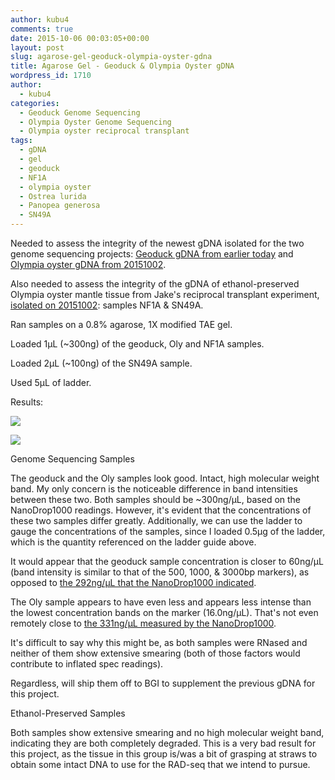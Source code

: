 ```yaml
---
author: kubu4
comments: true
date: 2015-10-06 00:03:05+00:00
layout: post
slug: agarose-gel-geoduck-olympia-oyster-gdna
title: Agarose Gel - Geoduck & Olympia Oyster gDNA
wordpress_id: 1710
author:
  - kubu4
categories:
  - Geoduck Genome Sequencing
  - Olympia Oyster Genome Sequencing
  - Olympia oyster reciprocal transplant
tags:
  - gDNA
  - gel
  - geoduck
  - NF1A
  - olympia oyster
  - Ostrea lurida
  - Panopea generosa
  - SN49A
---
```


Needed to assess the integrity of the newest gDNA isolated for the two genome sequencing projects: [Geoduck gDNA from earlier today](http://onsnetwork.org/kubu4/2015/10/05/dna-quantification-pooled-geoduck-gdna/) and [Olympia oyster gDNA from 20151002](http://onsnetwork.org/kubu4/2015/10/02/dna-isolation-geoduck-olympia-oyster/).

Also needed to assess the integrity of the gDNA of ethanol-preserved Olympia oyster mantle tissue from Jake's reciprocal transplant experiment, [isolated on 20151002](http://onsnetwork.org/kubu4/2015/10/02/dna-isolation-geoduck-olympia-oyster/): samples NF1A & SN49A.

Ran samples on a 0.8% agarose, 1X modified TAE gel.

Loaded 1μL (~300ng) of the geoduck, Oly and NF1A samples.

Loaded 2μL (~100ng) of the SN49A sample.

Used 5μL of ladder.

Results:

[![](https://raw.githubusercontent.com/sr320/LabDocs/master/protocols/Commercial_Protocols/ThermoFisher_OgeneRuler_DNA_Ladder_Mix_F100439.jpg)](https://raw.githubusercontent.com/sr320/LabDocs/master/protocols/Commercial_Protocols/ThermoFisher_OgeneRuler_DNA_Ladder_Mix_F100439.jpg)

[![](http://eagle.fish.washington.edu/Arabidopsis/20151005_gDNA_gel_annotated.jpg)](http://eagle.fish.washington.edu/Arabidopsis/20151005_gDNA_gel_annotated.jpg)



Genome Sequencing Samples

The geoduck and the Oly samples look good. Intact, high molecular weight band. My only concern is the noticeable difference in band intensities between these two. Both samples should be ~300ng/μL, based on the NanoDrop1000 readings. However, it's evident that the concentrations of these two samples differ greatly. Additionally, we can use the ladder to gauge the concentrations of the samples, since I loaded 0.5μg of the ladder, which is the quantity referenced on the ladder guide above.

It would appear that the geoduck sample concentration is closer to 60ng/μL (band intensity is similar to that of the 500, 1000, & 3000bp markers), as opposed to [the 292ng/μL that the NanoDrop1000 indicated](http://onsnetwork.org/kubu4/2015/10/05/dna-quantification-pooled-geoduck-gdna/).

The Oly sample appears to have even less and appears less intense than the lowest concentration bands on the marker (16.0ng/μL). That's not even remotely close to [the 331ng/μL measured by the NanoDrop1000](http://onsnetwork.org/kubu4/2015/10/02/dna-isolation-geoduck-olympia-oyster/).

It's difficult to say why this might be, as both samples were RNased and neither of them show extensive smearing (both of those factors would contribute to inflated spec readings).

Regardless, will ship them off to BGI to supplement the previous gDNA for this project.

Ethanol-Preserved Samples

Both samples show extensive smearing and no high molecular weight band, indicating they are both completely degraded. This is a very bad result for this project, as the tissue in this group is/was a bit of grasping at straws to obtain some intact DNA to use for the RAD-seq that we intend to pursue.
